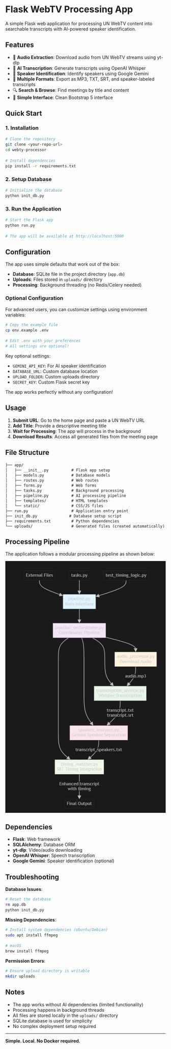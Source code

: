 # Flask WebTV Processing App

A simple Flask web application for processing UN WebTV content into searchable transcripts with AI-powered speaker identification.

## Features

- 🎥 **Audio Extraction**: Download audio from UN WebTV streams using yt-dlp
- 🤖 **AI Transcription**: Generate transcripts using OpenAI Whisper
- 👥 **Speaker Identification**: Identify speakers using Google Gemini
- 📁 **Multiple Formats**: Export as MP3, TXT, SRT, and speaker-labeled transcripts
- 🔍 **Search & Browse**: Find meetings by title and content
- 📱 **Simple Interface**: Clean Bootstrap 5 interface

## Quick Start

### 1. Installation

```bash
# Clone the repository
git clone <your-repo-url>
cd webty-processor

# Install dependencies
pip install -r requirements.txt
```

### 2. Setup Database

```bash
# Initialize the database
python init_db.py
```

### 3. Run the Application

```bash
# Start the Flask app
python run.py

# The app will be available at http://localhost:5000
```

## Configuration

The app uses simple defaults that work out of the box:

- **Database**: SQLite file in the project directory (`app.db`)
- **Uploads**: Files stored in `uploads/` directory
- **Processing**: Background threading (no Redis/Celery needed)

### Optional Configuration

For advanced users, you can customize settings using environment variables:

```bash
# Copy the example file
cp env.example .env

# Edit .env with your preferences
# All settings are optional!
```

Key optional settings:
- `GEMINI_API_KEY`: For AI speaker identification
- `DATABASE_URL`: Custom database location
- `UPLOAD_FOLDER`: Custom uploads directory
- `SECRET_KEY`: Custom Flask secret key

The app works perfectly without any configuration!

## Usage

1. **Submit URL**: Go to the home page and paste a UN WebTV URL
2. **Add Title**: Provide a descriptive meeting title
3. **Wait for Processing**: The app will process in the background
4. **Download Results**: Access all generated files from the meeting page

## File Structure

```
├── app/
│   ├── __init__.py          # Flask app setup
│   ├── models.py            # Database models
│   ├── routes.py            # Web routes
│   ├── forms.py             # Web forms
│   ├── tasks.py             # Background processing
│   ├── pipeline.py          # AI processing pipeline
│   ├── templates/           # HTML templates
│   └── static/              # CSS/JS files
├── run.py                   # Application entry point
├── init_db.py              # Database setup script
├── requirements.txt         # Python dependencies
└── uploads/                 # Generated files (created automatically)
```

## Processing Pipeline

The application follows a modular processing pipeline as shown below:

![Processing Pipeline](image.png)

## Dependencies

- **Flask**: Web framework
- **SQLAlchemy**: Database ORM
- **yt-dlp**: Video/audio downloading
- **OpenAI Whisper**: Speech transcription
- **Google Gemini**: Speaker identification (optional)

## Troubleshooting

**Database Issues**:
```bash
# Reset the database
rm app.db
python init_db.py
```

**Missing Dependencies**:
```bash
# Install system dependencies (Ubuntu/Debian)
sudo apt install ffmpeg

# macOS
brew install ffmpeg
```

**Permission Errors**:
```bash
# Ensure upload directory is writable
mkdir uploads
```

## Notes

- The app works without AI dependencies (limited functionality)
- Processing happens in background threads
- All files are stored locally in the `uploads/` directory
- SQLite database is used for simplicity
- No complex deployment setup required

---

**Simple. Local. No Docker required.** 